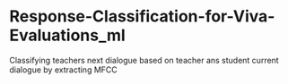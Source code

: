 # Response-Classification-for-Viva-Evaluations_ml
Classifying teachers next dialogue based on teacher ans student current dialogue by extracting MFCC 
